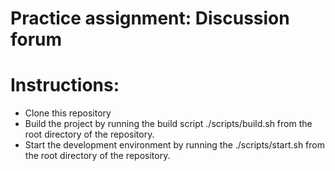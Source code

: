 # Practice assignment: Discussion forum

# Instructions:

- Clone this repository
- Build the project by running the build script ./scripts/build.sh from the root directory of the repository.
- Start the development environment by running the ./scripts/start.sh from the root directory of the repository.
